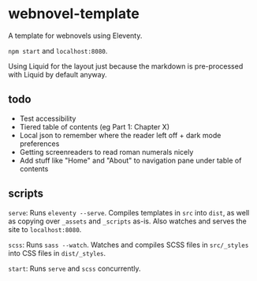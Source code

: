 # webnovel-template

A template for webnovels using Eleventy.

`npm start` and `localhost:8080`.

Using Liquid for the layout just because the markdown is pre-processed with Liquid by default anyway.

## todo

* Test accessibility
* Tiered table of contents (eg Part 1: Chapter X)
* Local json to remember where the reader left off + dark mode preferences
* Getting screenreaders to read roman numerals nicely
* Add stuff like "Home" and "About" to navigation pane under table of contents

## scripts

`serve`: Runs `eleventy --serve`. Compiles templates in `src` into `dist`, as well as copying over `_assets` and `_scripts` as-is. Also watches and serves the site to `localhost:8080`.

`scss`: Runs `sass --watch`. Watches and compiles SCSS files in `src/_styles` into CSS files in `dist/_styles`.

`start`: Runs `serve` and `scss` concurrently.